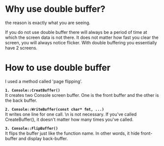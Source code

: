 # Why use double buffer?

the reason is exactly what you are seeing.

If you do not use double buffer there will always be a period of time at which the screen data is not there.
It does not matter how fast you clear the screen, you will always notice flicker.
With double buffering you essentially have 2 screens.

# How to use double buffer

I used a method called 'page flipping'.

**`1. Console::CreatBuffer()`**   
It creates two Console screen buffer. One is the front buffer and the other is the back buffer.

**`2. Console::WriteBuffer(const char* fmt, ...)`**   
It writes one line for one call. \n is not necessary.
If you've called CreateBuffer(), it doesn't matter how many times you've called.
  
**`3. Console::FlipBuffer()`**   
It flips the buffer just like the function name. 
In other words, it hide front-buffer and display back-buffer.
